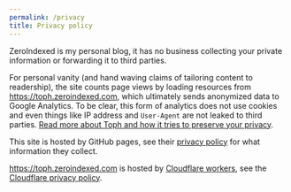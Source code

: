 ```yaml
---
permalink: /privacy
title: Privacy policy
---
```


ZeroIndexed is my personal blog, it has no business collecting your private information or forwarding it to third parties.

For personal vanity (and hand waving claims of tailoring content to readership), the site counts page views by loading resources from <https://toph.zeroindexed.com>, which ultimately sends anonymized data to Google Analytics. To be clear, this form of analytics does not use cookies and even things like IP address and `User-Agent` are not leaked to third parties. [Read more about Toph and how it tries to preserve your privacy][toph].

This site is hosted by GitHub pages, see their [privacy policy][github-pages-privacy] for what information they collect.

<https://toph.zeroindexed.com> is hosted by [Cloudflare workers][cloudflare-workers], see the [Cloudflare privacy policy][cloudflare-privacy].

[cloudflare-privacy]: https://www.cloudflare.com/privacypolicy/
[cloudflare-workers]: https://workers.cloudflare.com/
[github-pages-privacy]: https://docs.github.com/en/github/site-policy/github-privacy-statement#github-pages
[toph]: https://github.com/rraval/zeroindexed/tree/master/packages/toph-worker#readme
